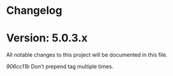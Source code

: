 # Changelog
# Version: 5.0.3.x
All notable changes to this project will be documented in this file.

*906cc11b* Don’t prepend <file-drop> tag multiple times.



